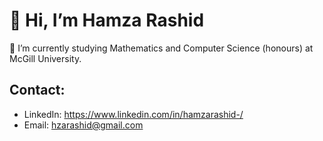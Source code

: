 # 👋 Hi, I’m Hamza Rashid
🌱 I’m currently studying Mathematics and Computer Science (honours) at McGill University.
## Contact:
- LinkedIn: https://www.linkedin.com/in/hamzarashid-/
- Email: hzarashid@gmail.com


